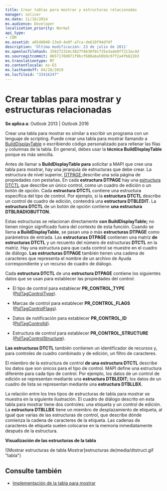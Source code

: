 ```yaml
---
title: Crear tablas para mostrar y estructuras relacionadas
manager: soliver
ms.date: 11/16/2014
ms.audience: Developer
localization_priority: Normal
api_type:
- COM
ms.assetid: a8548040-13ed-4a9f-a7ca-de610f94d7df
description: 'Última modificación: 23 de julio de 2011'
ms.openlocfilehash: 350272324c3827f4630f0cf35e3ade0ff213ac4d
ms.sourcegitcommit: 8657170d071f9bcf680aba50b9c07f2a4fb82283
ms.translationtype: MT
ms.contentlocale: es-ES
ms.lasthandoff: 04/28/2019
ms.locfileid: "33416247"
---
```

# <a name="creating-display-tables-and-related-structures"></a>Crear tablas para mostrar y estructuras relacionadas
  
**Se aplica a**: Outlook 2013 | Outlook 2016 
  
Crear una tabla para mostrar es similar a escribir un programa con un lenguaje de scripting. Puede crear una tabla para mostrar llamando a [BuildDisplayTable](builddisplaytable.md) o escribiendo código personalizado para rellenar las filas y columnas de la tabla. En general, debes usar la **técnica BuildDisplayTable** porque es más sencilla. 
  
Antes de llamar a **BuildDisplayTable para** solicitar a MAPI que cree una tabla para mostrar, hay una jerarquía de estructuras que debe crear. La estructura de nivel superior, [DTPAGE,](dtpage.md)describe una sola página de propiedades con pestañas. En cada **estructura DTPAGE** hay una [estructura DTCTL](dtctl.md) que describe un único control, como un cuadro de edición o un botón de opción. Cada **estructura DTCTL** contiene una estructura específica del tipo de control. Por ejemplo, si la **estructura DTCTL** describe un control de cuadro de edición, contendrá una **estructura DTBLEDIT.** La **estructura DTCTL** de un botón de opción contiene **una estructura DTBLRADIOBUTTON.** 
  
Estas estructuras se relacionan directamente **con BuildDisplayTable;** no tienen ningún significado fuera del contexto de esta función. Cuando se llama **a BuildDisplayTable**, se pasan una o más **estructuras DTPAGE** como parámetros de entrada. Las **estructuras DTPAGE** contienen una matriz **de estructuras DTCTL** y un recuento del número de estructuras **DTCTL** en la matriz. Hay una estructura para que cada control se muestre en el cuadro de diálogo. **Las estructuras DTPAGE** también tienen una cadena de caracteres que representa el nombre de un archivo de Ayuda correspondiente y un recurso de cuadro de diálogo. 
  
Cada **estructura DTCTL** de una **estructura DTPAGE** contiene los siguientes datos que se usan para establecer las propiedades del control: 
  
- El tipo de control para establecer **PR_CONTROL_TYPE** ([PidTagControlType](pidtagcontroltype-canonical-property.md)).
    
- Marcas de control para establecer **PR_CONTROL_FLAGS** ([PidTagControlFlags](pidtagcontrolflags-canonical-property.md)).
    
- Datos de notificación para establecer **PR_CONTROL_ID** ([PidTagControlId](pidtagcontrolid-canonical-property.md)).
    
- Estructura de control para establecer **PR_CONTROL_STRUCTURE** ([PidTagControlStructure](pidtagcontrolstructure-canonical-property.md)).
    
**Las estructuras DTCTL** también contienen un identificador de recursos y, para controles de cuadro combinado y de edición, un filtro de caracteres. 
  
El miembro de la estructura de control **de una estructura DTCTL** describe los datos que son únicos para el tipo de control. MAPI define una estructura diferente para cada tipo de control. Por ejemplo, los datos de un control de edición se representan mediante una **estructura DTBLEDIT;** los datos de un cuadro de lista se representan mediante una **estructura DTBLLBX.** 
  
La relación entre los tres tipos de estructuras de tabla para mostrar se muestra en la siguiente ilustración. El cuadro de diálogo descrito en esta tabla para mostrar tiene dos controles: una etiqueta y un control de edición. La **estructura DTBLLBX** tiene un miembro de desplazamiento de etiqueta, al igual que varias de las estructuras de control, que describe dónde comienza la cadena de caracteres de la etiqueta. Las cadenas de caracteres de etiqueta suelen colocarse en la memoria inmediatamente después de la estructura. 
  
**Visualización de las estructuras de la tabla**
  
![Mostrar estructuras de tabla Mostrar]estructuras de(media/dtstruct.gif "tabla")
  
## <a name="see-also"></a>Consulte también

- [Implementación de la tabla para mostrar](display-table-implementation.md)

